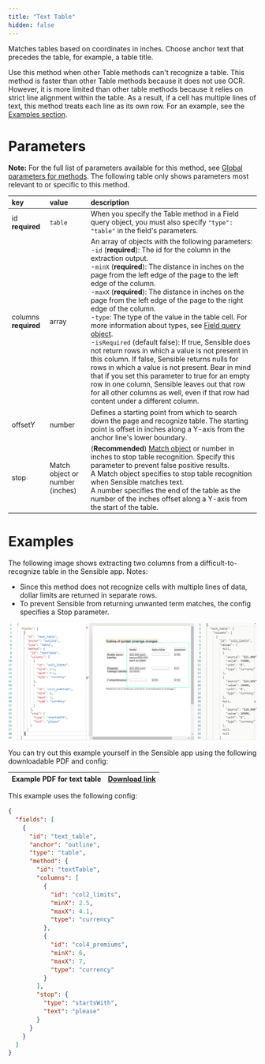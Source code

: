 ```yaml
---
title: "Text Table"
hidden: false
---
```

Matches tables based on coordinates in inches. Choose anchor text that precedes the table, for example, a table title.  

Use this method when other Table methods can't recognize a table. This method is faster than other Table methods because it does not use OCR. However, it is more limited than other table methods because it relies on strict line alignment within the table.  As a result, if a cell has multiple lines of text, this method treats each line as its own row. For an example, see the [Examples section](doc:text-table#section-examples).

Parameters
=====

**Note:** For the full list of parameters available for this method, see [Global parameters for methods](doc:method-object#section-global-parameters-for-methods). The following table only shows parameters most relevant to or specific to this method.

| key                  | value                           | description                                                  |
| :------------------- | :------------------------------ | :----------------------------------------------------------- |
| id **required**      | `table`                         | When you specify the Table method in a Field query object, you must also specify `"type": "table"` in the field's parameters. |
| columns **required** | array                           | An array of objects with the following parameters:<br/> -`id` (**required**): The id for the column in the extraction output.<br/> -`minX` (**required**):  The distance in inches on the page from the left edge of the page to the left edge of the column.  <br/>  -`maxX` (**required**):  The distance in inches on the page from the left edge of the page to the right edge of the column.  <br/>  -`type`: The type of the value in the table cell. For more information about types, see [Field query object](doc:field-query-object).<br/>   -`isRequired` (default false):  If true, Sensible does not return rows in which a value is not present in this column. If false, Sensible returns nulls for rows in which a value is not present. Bear in mind that if you set this parameter to true for an empty row in one column, Sensible leaves out that row for all other columns as well, even if that row had content under a different column. |
| offsetY              | number                          | Defines a starting point from which to search down the page and recognize table. The starting point is offset in inches along a Y-axis from the anchor line's lower boundary. |
| stop                 | Match object or number (inches) | (**Recommended**) [Match object](doc:anchor-object#section-match-object)  or number in inches to stop table recognition.   Specify this parameter to prevent false positive results.<br/>  A Match object specifies to stop table recognition when Sensible matches text.<br/> A number specifies the end of the table as the number of the inches offset along a Y-axis from the start of the table. |

Examples
====

The following image shows extracting two columns from a difficult-to-recognize table in the Sensible app.  Notes:

- Since this method does not recognize cells with multiple lines of data, dollar limits are returned in separate rows.
- To prevent Sensible from returning unwanted term matches,  the config specifies a Stop parameter.

![](https://raw.githubusercontent.com/sensible-hq/sensible-docs/main/readme-sync/assets/v0/images/text_table_example.png)


You can try out this example yourself in the Sensible app using the following downloadable PDF and config:

| Example PDF for text table | [Download link](https://raw.githubusercontent.com/sensible-hq/sensible-docs/main/readme-sync/assets/v0/pdfs/text_table_2_example.pdf) |
| -------------------------- | ------------------------------------------------------------ |

This example uses the following config:

```json
{
  "fields": [
    {
      "id": "text_table",
      "anchor": "outline",
      "type": "table",
      "method": {
        "id": "textTable",
        "columns": [
          {
            "id": "col2_limits",
            "minX": 2.5,
            "maxX": 4.1,
            "type": "currency"
          },
          {
            "id": "col4_premiums",
            "minX": 6,
            "maxX": 7,
            "type": "currency"
          }
        ],
        "stop": {
          "type": "startsWith",
          "text": "please"
        }
      }
    }
  ]
}
```

